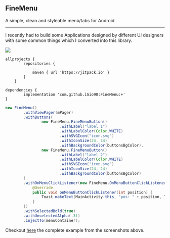 ## FineMenu

A simple, clean and styleable menù/tabs for Android

--------

I recently had to build some Applications designed by different UI designers with some common things which I converted into this library.

![](https://media.giphy.com/media/ju0nHzCPuKov83MgOM/giphy.gif)

```
allprojects {
		repositories {
			...
			maven { url 'https://jitpack.io' }
		}
	}
```

```
dependencies {
        implementation 'com.github.iGio90:FineMenu:+'
}
```

```java
new FineMenu()
        .withViewPager(mPager)
        .withButtons(
                new FineMenu.FineMenuButton()
                        .withLabel("label 1")
                        .withLabelColor(Color.WHITE)
                        .withSVGIcon("icon.svg")
                        .withIconSize(24, 24)
                        .withBackgroundColor(buttonsBgColor),
                new FineMenu.FineMenuButton()
                        .withLabel("label 2")
                        .withLabelColor(Color.WHITE)
                        .withSVGIcon("icon.svg")
                        .withIconSize(24, 24)
                        .withBackgroundColor(buttonsBgColor)
        )
        .withOnMenuClickListener(new FineMenu.OnMenuButtonClickListener() {
            @Override
            public void onMenuButtonClickListener(int position) {
                Toast.makeText(MainActivity.this, "pos: " + position, Toast.LENGTH_SHORT).show();
            }
        })
        .withSelectedBold(true)
        .withUnselectedAlpha(.3f)
        .injectTo(menuContainer);
```

Checkout [here](https://github.com/iGio90/FineMenu/blob/master/finemenuexample/src/main/java/com/igio90/finemenuexample/MainActivity.java) the complete example from the screenshots above.
